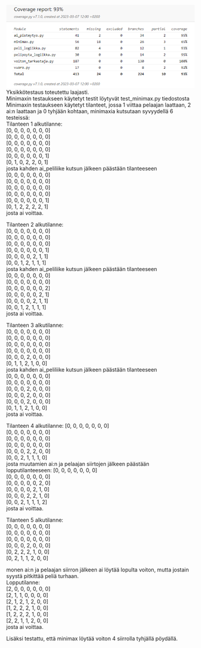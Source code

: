 ![Kattavuusraportti](https://github.com/BigJackz/connect4/blob/master/Dokumentit/testikattavuus%207.3.2023.png)
Yksikkötestaus toteutettu laajasti.  
Minimaxin testaukseen käytetyt testit löytyvät test_minimax.py tiedostosta  
Minimaxin testaukseen käytetyt tilanteet, jossa 1 viittaa pelaajan laattaan, 2 ai:n laattaan ja 0 tyhjään kohtaan, minimaxia kutsutaan syvyydellä 6 testeissä:  
Tilanteen 1 alkutilanne:  
[0, 0, 0, 0, 0, 0, 0]  
[0, 0, 0, 0, 0, 0, 0]  
[0, 0, 0, 0, 0, 0, 0]  
[0, 0, 0, 0, 0, 0, 0]  
[0, 0, 0, 0, 0, 0, 1]  
[0, 1, 0, 2, 2, 0, 1]  
josta kahden ai_peliliike kutsun jälkeen päästään tilanteeseen  
[0, 0, 0, 0, 0, 0, 0]  
[0, 0, 0, 0, 0, 0, 0]  
[0, 0, 0, 0, 0, 0, 0]  
[0, 0, 0, 0, 0, 0, 0]  
[0, 0, 0, 0, 0, 0, 1]  
[0, 1, 2, 2, 2, 2, 1]  
josta ai voittaa.  
  
Tilanteen 2 alkutilanne:  
[0, 0, 0, 0, 0, 0, 0]  
[0, 0, 0, 0, 0, 0, 0]  
[0, 0, 0, 0, 0, 0, 0]  
[0, 0, 0, 0, 0, 0, 1]  
[0, 0, 0, 0, 2, 1, 1]  
[0, 0, 1, 2, 1, 1, 1]  
josta kahden ai_peliliike kutsun jälkeen päästään tilanteeseen  
[0, 0, 0, 0, 0, 0, 0]  
[0, 0, 0, 0, 0, 0, 0]  
[0, 0, 0, 0, 0, 0, 2]  
[0, 0, 0, 0, 0, 2, 1]  
[0, 0, 0, 0, 2, 1, 1]  
[0, 0, 1, 2, 1, 1, 1]  
josta ai voittaa.  
  
Tilanteen 3 alkutilanne:  
[0, 0, 0, 0, 0, 0, 0]  
[0, 0, 0, 0, 0, 0, 0]  
[0, 0, 0, 0, 0, 0, 0]  
[0, 0, 0, 0, 0, 0, 0]  
[0, 0, 0, 2, 0, 0, 0]  
[0, 1, 1, 2, 1, 0, 0]  
josta kahden ai_peliliike kutsun jälkeen päästään tilanteeseen  
[0, 0, 0, 0, 0, 0, 0]  
[0, 0, 0, 0, 0, 0, 0]  
[0, 0, 0, 2, 0, 0, 0]  
[0, 0, 0, 2, 0, 0, 0]  
[0, 0, 0, 2, 0, 0, 0]  
[0, 1, 1, 2, 1, 0, 0]  
josta ai voittaa.  
  
Tilanteen 4 alkutilanne:
[0, 0, 0, 0, 0, 0, 0]  
[0, 0, 0, 0, 0, 0, 0]  
[0, 0, 0, 0, 0, 0, 0]  
[0, 0, 0, 0, 0, 0, 0]  
[0, 0, 0, 2, 2, 0, 0]  
[0, 0, 2, 1, 1, 1, 0]  
josta muutamien ai:n ja pelaajan siirtojen jälkeen päästään lopputilanteeseen:
[0, 0, 0, 0, 0, 0, 0]  
[0, 0, 0, 0, 0, 0, 0]  
[0, 0, 0, 0, 0, 2, 0]  
[0, 0, 0, 0, 2, 1, 0]  
[0, 0, 0, 2, 2, 1, 0]  
[0, 0, 2, 1, 1, 1, 2]  
josta ai voittaa.  
  
Tilanteen 5 alkutilanne:  
[0, 0, 0, 0, 0, 0, 0]  
[0, 0, 0, 0, 0, 0, 0]  
[0, 0, 0, 0, 0, 0, 0]  
[0, 0, 0, 2, 0, 0, 0]  
[0, 2, 2, 2, 1, 0, 0]  
[0, 2, 1, 1, 2, 0, 0]  
  
monen ai:n ja pelaajan siirron jälkeen ai löytää lopulta voiton, mutta jostain syystä pitkittää peliä turhaan.  
Lopputilanne:  
[2, 0, 0, 0, 0, 0, 0]  
[2, 1, 1, 0, 0, 0, 0]  
[2, 1, 2, 1, 2, 0, 0]  
[1, 2, 2, 2, 1, 0, 0]  
[1, 2, 2, 2, 1, 0, 0]  
[2, 2, 1, 1, 2, 0, 0]  
josta ai voittaa.  
  
Lisäksi testattu, että minimax löytää voiton 4 siirrolla tyhjällä pöydällä.  
















